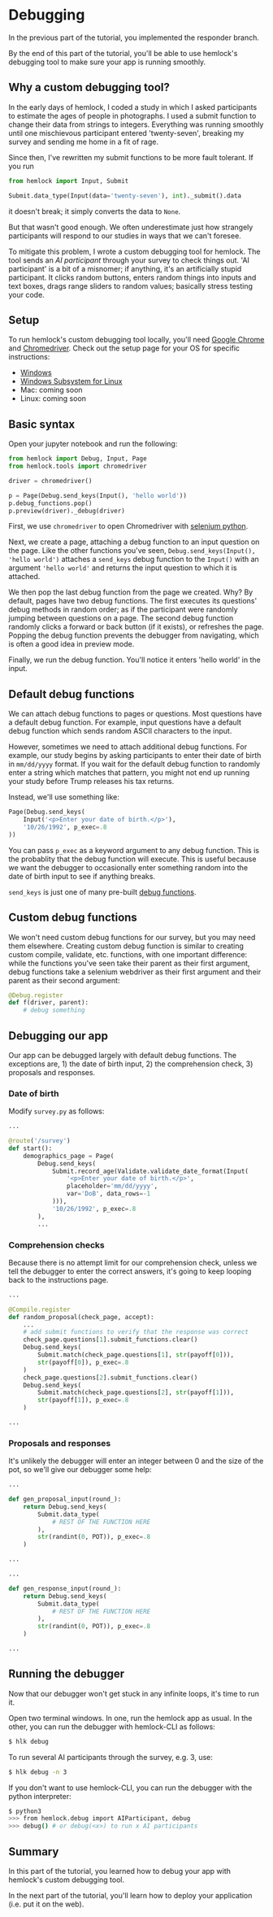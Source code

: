 # Debugging

In the previous part of the tutorial, you implemented the responder branch.

By the end of this part of the tutorial, you'll be able to use hemlock's debugging tool to make sure your app is running smoothly.

## Why a custom debugging tool?

In the early days of hemlock, I coded a study in which I asked participants to estimate the ages of people in photographs. I used a submit function to change their data from strings to integers. Everything was running smoothly until one mischievous participant entered 'twenty-seven', breaking my survey and sending me home in a fit of rage.

Since then, I've rewritten my submit functions to be more fault tolerant. If you run

```python
from hemlock import Input, Submit

Submit.data_type(Input(data='twenty-seven'), int)._submit().data
```

it doesn't break; it simply converts the data to `None`.

But that wasn't good enough. We often underestimate just how strangely participants will respond to our studies in ways that we can't foresee.

To mitigate this problem, I wrote a custom debugging tool for hemlock. The tool sends an *AI participant* through your survey to check things out. 'AI participant' is a bit of a misnomer; if anything, it's an artificially stupid participant. It clicks random buttons, enters random things into inputs and text boxes, drags range sliders to random values; basically stress testing your code.

## Setup

To run hemlock's custom debugging tool locally, you'll need [Google Chrome](https://www.google.com/chrome/) and [Chromedriver](https://chromedriver.chromium.org/downloads). Check out the setup page for your OS for specific instructions:

- [Windows](../setup/win.md)
- [Windows Subsystem for Linux](../setup/wsl.md)
- Mac: coming soon
- Linux: coming soon

## Basic syntax

Open your jupyter notebook and run the following:

```python
from hemlock import Debug, Input, Page
from hemlock.tools import chromedriver

driver = chromedriver()

p = Page(Debug.send_keys(Input(), 'hello world'))
p.debug_functions.pop()
p.preview(driver)._debug(driver)
```

First, we use `chromedriver` to open Chromedriver with [selenium python](https://selenium-python.readthedocs.io/).

Next, we create a page, attaching a debug function to an input question on the page. Like the other functions you've seen, `Debug.send_keys(Input(), 'hello world')` attaches a `send_keys` debug function to the `Input()` with an argument `'hello world'` and returns the input question to which it is attached.

We then pop the last debug function from the page we created. Why? By default, pages have two debug functions. The first executes its questions' debug methods in random order; as if the participant were randomly jumping between questions on a page. The second debug function randomly clicks a forward or back button (if it exists), or refreshes the page. Popping the debug function prevents the debugger from navigating, which is often a good idea in preview mode.

Finally, we run the debug function. You'll notice it enters 'hello world' in the input.

## Default debug functions

We can attach debug functions to pages or questions. Most questions have a default debug function. For example, input questions have a default debug function which sends random ASCII characters to the input.

However, sometimes we need to attach additional debug functions. For example, our study begins by asking participants to enter their date of birth in `mm/dd/yyyy` format. If you wait for the default debug function to randomly enter a string which matches that pattern, you might not end up running your study before Trump releases his tax returns.

Instead, we'll use something like:

```python
Page(Debug.send_keys(
    Input('<p>Enter your date of birth.</p>'), 
    '10/26/1992', p_exec=.8
))
```

You can pass `p_exec` as a keyword argument to any debug function. This is the probablity that the debug function will execute. This is useful because we want the debugger to occasionally enter something random into the date of birth input to see if anything breaks.

`send_keys` is just one of many pre-built [debug functions](../debug_functions.md).

## Custom debug functions

We won't need custom debug functions for our survey, but you may need them elsewhere. Creating custom debug function is similar to creating custom compile, validate, etc. functions, with one important difference: while the functions you've seen take their parent as their first argument, debug functions take a selenium webdriver as their first argument and their parent as their second argument:

```python
@Debug.register
def f(driver, parent):
    # debug something
```

## Debugging our app

Our app can be debugged largely with default debug functions. The exceptions are, 1) the date of birth input, 2) the comprehension check, 3) proposals and responses.

### Date of birth

Modify `survey.py` as follows:

```python
...

@route('/survey')
def start():
    demographics_page = Page(
        Debug.send_keys(
            Submit.record_age(Validate.validate_date_format(Input(
                '<p>Enter your date of birth.</p>',
                placeholder='mm/dd/yyyy',
                var='DoB', data_rows=-1
            ))),
            '10/26/1992', p_exec=.8
        ),
        ...
```

### Comprehension checks

Because there is no attempt limit for our comprehension check, unless we tell the debugger to enter the correct answers, it's going to keep looping back to the instructions page.

```python
...

@Compile.register
def random_proposal(check_page, accept):
    ...
    # add submit functions to verify that the response was correct
    check_page.questions[1].submit_functions.clear()
    Debug.send_keys(
        Submit.match(check_page.questions[1], str(payoff[0])), 
        str(payoff[0]), p_exec=.8
    )
    check_page.questions[2].submit_functions.clear()
    Debug.send_keys(
        Submit.match(check_page.questions[2], str(payoff[1])),
        str(payoff[1]), p_exec=.8
    )

...
```

### Proposals and responses

It's unlikely the debugger will enter an integer between 0 and the size of the pot, so we'll give our debugger some help:

```python
...

def gen_proposal_input(round_):
    return Debug.send_keys(
        Submit.data_type(
            # REST OF THE FUNCTION HERE
        ),
        str(randint(0, POT)), p_exec=.8
    )

...
```

```python
...

def gen_response_input(round_):
    return Debug.send_keys(
        Submit.data_type(
            # REST OF THE FUNCTION HERE
        ),
        str(randint(0, POT)), p_exec=.8
    )

...
```

## Running the debugger

Now that our debugger won't get stuck in any infinite loops, it's time to run it.

Open two terminal windows. In one, run the hemlock app as usual. In the other, you can run the debugger with hemlock-CLI as follows:

```bash
$ hlk debug
```

To run several AI participants through the survey, e.g. 3, use:

```bash
$ hlk debug -n 3
```

If you don't want to use hemlock-CLI, you can run the debugger with the python interpreter:

```bash
$ python3
>>> from hemlock.debug import AIParticipant, debug
>>> debug() # or debug(<x>) to run x AI participants
```

## Summary

In this part of the tutorial, you learned how to debug your app with hemlock's custom debugging tool.

In the next part of the tutorial, you'll learn how to deploy your application (i.e. put it on the web).